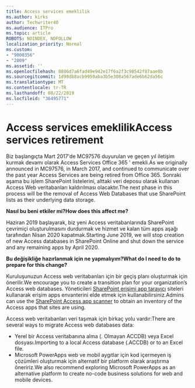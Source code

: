 ```yaml
---
title: Access services emeklilik
ms.author: kirks
author: Techwriter40
ms.audience: ITPro
ms.topic: article
ROBOTS: NOINDEX, NOFOLLOW
localization_priority: Normal
ms.custom:
- "9000356"
- "2009"
ms.assetid: ''
ms.openlocfilehash: 8886d7a6fad49e942e17f6a2f3c98542f87aae0b
ms.sourcegitcommit: 1d98db8acb9959aba3b5e308a567ade6b62da56c
ms.translationtype: MT
ms.contentlocale: tr-TR
ms.lasthandoff: 08/22/2019
ms.locfileid: "36495771"
---
```

# <a name="access-services-retirement"></a><span data-ttu-id="b7fcb-102">Access services emeklilik</span><span class="sxs-lookup"><span data-stu-id="b7fcb-102">Access services retirement</span></span>

<span data-ttu-id="b7fcb-103">Biz başlangıçta Mart 2017'de MC97576 duyurulan ve geçen yıl iletişim kurmak devamı olarak Access Services Office 365 ' emekli.</span><span class="sxs-lookup"><span data-stu-id="b7fcb-103">As we originally announced in MC97576, in March 2017, and continued to communicate over the past year Access Services are being retired from Office 365.</span></span> <span data-ttu-id="b7fcb-104">Sonraki aşama bu işlem SharePoint listelerini, alttaki veri deposu olarak kullanan Access Web veritabanları kaldırılması olacaktır.</span><span class="sxs-lookup"><span data-stu-id="b7fcb-104">The next phase in this process will be the removal of Access Web Databases that use SharePoint lists as their underlying data storage.</span></span>

<span data-ttu-id="b7fcb-105">**Nasıl bu beni etkiler mi?**</span><span class="sxs-lookup"><span data-stu-id="b7fcb-105">**How does this affect me?**</span></span>

<span data-ttu-id="b7fcb-106">Haziran 2019 başlayarak, biz yeni Access veritabanlarında SharePoint çevrimiçi oluşturulmasını durdurmak ve hizmet ve kalan tüm apps aşağı tarafından Nisan 2020 kapatmak.</span><span class="sxs-lookup"><span data-stu-id="b7fcb-106">Starting June 2019, we will stop creation of new Access databases in SharePoint Online and shut down the service and any remaining apps by April 2020.</span></span>

<span data-ttu-id="b7fcb-107">**Bu değişikliğe hazırlanmak için ne yapmalıyım?**</span><span class="sxs-lookup"><span data-stu-id="b7fcb-107">**What do I need to do to prepare for this change?**</span></span>

<span data-ttu-id="b7fcb-108">Kuruluşunuzun Access web veritabanları için bir geçiş planı oluşturmak için önerilir.</span><span class="sxs-lookup"><span data-stu-id="b7fcb-108">We encourage you to create a transition plan for your organization’s Access web databases.</span></span> <span data-ttu-id="b7fcb-109">Yöneticileri [SharePoint erişimi app tarayıcı](https://github.com/SharePoint/PnP-Tools/tree/master/Solutions/SharePoint.AccessApp.Scanner) siteleri kullanarak erişim apps envanterini elde etmek için kullanabilirsiniz.</span><span class="sxs-lookup"><span data-stu-id="b7fcb-109">Admins can use the [SharePoint Access app scanner](https://github.com/SharePoint/PnP-Tools/tree/master/Solutions/SharePoint.AccessApp.Scanner) to obtain an inventory of the Access apps that sites are using.</span></span>

<span data-ttu-id="b7fcb-110">Access web veritabanları veri taşımak için birkaç yolu vardır:</span><span class="sxs-lookup"><span data-stu-id="b7fcb-110">There are several ways to migrate Access web databases data:</span></span>

- <span data-ttu-id="b7fcb-111">Yerel bir Access veritabanına alma (. Olmayan ACCDB) veya Excel dosyası.</span><span class="sxs-lookup"><span data-stu-id="b7fcb-111">Importing to a local Access database (.ACCDB) or to an Excel file.</span></span>
- <span data-ttu-id="b7fcb-112">Microsoft PowerApps web ve mobil aygıtlar için kod içermeyen iş çözümleri oluşturmak için alternatif bir platform olarak araştırma öneririz.</span><span class="sxs-lookup"><span data-stu-id="b7fcb-112">We also recommend exploring Microsoft PowerApps as an alternative platform to create no-code business solutions for web and mobile devices.</span></span>